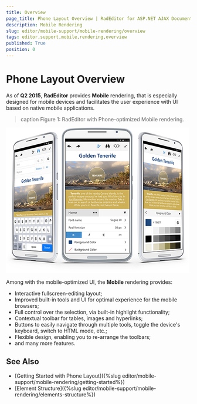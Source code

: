 ```yaml
---
title: Overview
page_title: Phone Layout Overview | RadEditor for ASP.NET AJAX Documentation
description: Mobile Rendering
slug: editor/mobile-support/mobile-rendering/overview
tags: editor,support,mobile,rendering,overview
published: True
position: 0
---
```


# Phone Layout Overview

As of **Q2 2015**, **RadEditor** provides **Mobile** rendering, that is especially designed for mobile devices and facilitates the user experience with UI based on native mobile applications.

>caption Figure 1: RadEditor with Phone-optimized Mobile rendering. 

![](./images/AdaptiveEditor_Presentation.png)

Among with the mobile-optimized UI, the **Mobile** rendering provides:

* Interactive fullscreen-editing layout;
* Improved built-in tools and UI for optimal experience for the mobile browsers;
* Full control over the selection, via built-in highlight functionality;
* Contextual toolbar for tables, images and hyperlinks;
* Buttons to easily navigate through multiple tools, toggle the device's keyboard, switch to HTML mode, etc.;
* Flexible design, enabling you to re-arrange the toolbars;
* and many more features.

<!-- * Mobile UI comfortable not only for Phones, but also for Tablets; -->

## See Also

* [Getting Started with Phone Layout]({%slug editor/mobile-support/mobile-rendering/getting-started%})
* [Element Structure]({%slug editor/mobile-support/mobile-rendering/elements-structure%})
